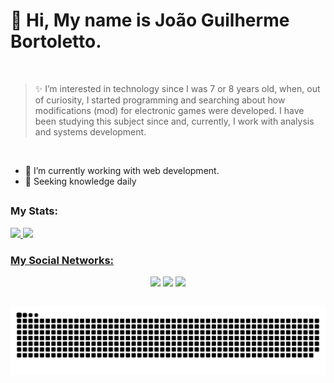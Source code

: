 # 👋 Hi, My name is João Guilherme Bortoletto.

<br/>

> ✨ I’m interested in technology since I was 7 or 8 years old, when, out of curiosity, I started programming and searching about how modifications (mod) for electronic games were developed. I have been studying this subject since and, currently, I work with analysis and systems development.

<br/>

- 🔭 I’m currently working with web development.
- 🌱 Seeking knowledge daily

##

### My Stats: 

<div>
    <a href="https://github.com/bortolettojoaog">  
    <img height="180em" src="https://github-readme-stats.vercel.app/api?username=bortolettojoaog&show_icons=true&theme=dark&include_all_commits=true&count_private=true" />
    <img height="180em" src="https://github-readme-stats.vercel.app/api/top-langs/?username=bortolettojoaog&layout=compact&langs_count=16&theme=dark" />
</div>    
    
### My Social Networks:
    
<div align="center">
    <a href="https://www.instagram.com/bortoletto.joaog/" target="_blank"><img src="https://img.shields.io/badge/-Instagram-%23E4405F?style=for-the-badge&logo=instagram&logoColor=white" target="_blank" /></a>
    <a href="https://g.dev/bortolettojoaog" target="_blank"><img src="https://img.shields.io/badge/GDev-1877F2?style=for-the-badge&logo=gmail&logoColor=white" target="_blank" /></a>
    <a href="https://www.linkedin.com/in/bortolettojoaog/" target="_blank"><img src="https://img.shields.io/badge/LinkedIn-0077B5?style=for-the-badge&logo=linkedin&logoColor=white" target="_blank" /></a>
</div>
    
##   
    
![Snake animation](https://github.com/bortolettojoaog/bortolettojoaog/blob/output/github-contribution-grid-snake.svg)
